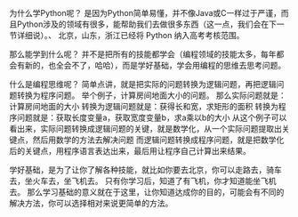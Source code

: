 为什么学Python呢？
是因为Python简单易懂，并不像Java或C一样过于严谨，而且Python涉及的领域有很多，能帮助我们去做很多东西（这一点，我们会在下一节详细说）。、
北京，山东，浙江已经将 Python 纳入高考考核范围。

那么能学到什么呢？
并不是把所有的技能都学会（编程领域的技能太多，每年都会有新的，也全会不了，哈哈），而是学好基础，学会用编程的思维去思考问题。

什么是编程思维呢？
简单点讲，就是把实际的问题转换为逻辑问题，再把逻辑问题转换为程序问题。
举个例子，计算房间地面大小的问题。
那么实际问题就是：计算房间地面的大小
转换为逻辑问题就是：获得长和宽，求矩形的面积
转换为程序问题就是：获取长度变量a，获取宽度变量b，求a乘以b的大小
从这个例子可以看出来，实际问题转换成逻辑问题的关键，就是数学化，从一个实际问题提取出关键点，然后用数学的方法去解决问题
而逻辑问题转换成程序问题，就是把数学化后的关键点，用程序语言表达出来，最后用让程序自己计算出来结果。

学好基础，是为了让你了解各种技能，就比如你要去北京，你可以走路去，骑车去，坐火车去，坐飞机去。
只有你学习后，知道了有飞机，你才知道能坐飞机去。
那么学习基础的意义就在于这里，让你知道达成你的目的，可能会有不同的解决方法，你可以选择相对来说更简单的方法。
